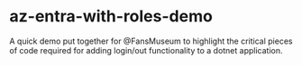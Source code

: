 # az-entra-with-roles-demo
A quick demo put together for @FansMuseum to highlight the critical pieces of code required for adding login/out functionality to a dotnet application.
